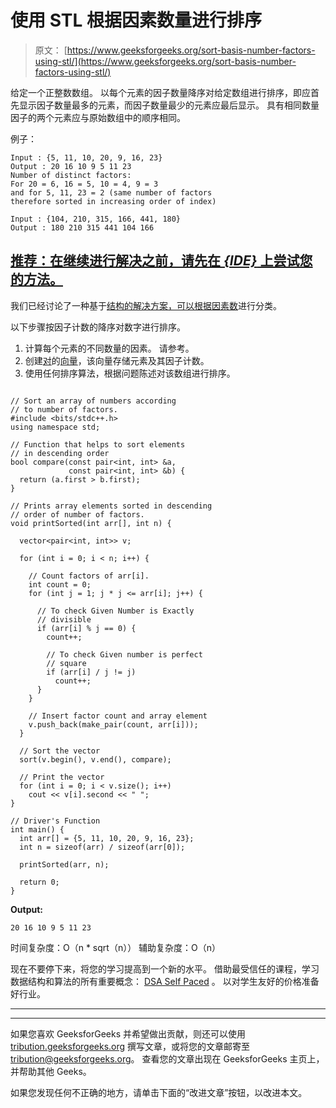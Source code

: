 # 使用 STL 根据因素数量进行排序

> 原文： [https://www.geeksforgeeks.org/sort-basis-number-factors-using-stl/](https://www.geeksforgeeks.org/sort-basis-number-factors-using-stl/)

给定一个正整数数组。 以每个元素的因子数量降序对给定数组进行排序，即应首先显示因子数量最多的元素，而因子数量最少的元素应最后显示。 具有相同数量因子的两个元素应与原始数组中的顺序相同。

例子：

```
Input : {5, 11, 10, 20, 9, 16, 23}
Output : 20 16 10 9 5 11 23
Number of distinct factors:
For 20 = 6, 16 = 5, 10 = 4, 9 = 3
and for 5, 11, 23 = 2 (same number of factors
therefore sorted in increasing order of index)

Input : {104, 210, 315, 166, 441, 180}
Output : 180 210 315 441 104 166

```

## [推荐：在继续进行解决之前，请先在 ***<u>{IDE}</u>*** 上尝试您的方法。](https://ide.geeksforgeeks.org/)

我们已经讨论了一种基于[结构的解决方案，可以根据因素数](https://www.geeksforgeeks.org/sort-elements-basis-number-factors/)进行分类。

以下步骤按因子计数的降序对数字进行排序。

1.  计算每个元素的不同数量的因素。 请参考。
2.  创建[对](https://www.geeksforgeeks.org/pair-in-cpp-stl/)的[向量](http://www.geeksforgeeks.org/vector-in-cpp-stl/)，该向量存储元素及其因子计数。
3.  使用任何排序算法，根据问题陈述对该数组进行排序。

```

// Sort an array of numbers according 
// to number of factors. 
#include <bits/stdc++.h> 
using namespace std; 

// Function that helps to sort elements  
// in descending order 
bool compare(const pair<int, int> &a, 
             const pair<int, int> &b) { 
  return (a.first > b.first); 
} 

// Prints array elements sorted in descending 
// order of number of factors. 
void printSorted(int arr[], int n) { 

  vector<pair<int, int>> v; 

  for (int i = 0; i < n; i++) { 

    // Count factors of arr[i]. 
    int count = 0; 
    for (int j = 1; j * j <= arr[i]; j++) { 

      // To check Given Number is Exactly 
      // divisible 
      if (arr[i] % j == 0) { 
        count++; 

        // To check Given number is perfect 
        // square 
        if (arr[i] / j != j) 
          count++; 
      } 
    } 

    // Insert factor count and array element 
    v.push_back(make_pair(count, arr[i])); 
  } 

  // Sort the vector 
  sort(v.begin(), v.end(), compare); 

  // Print the vector 
  for (int i = 0; i < v.size(); i++)  
    cout << v[i].second << " "; 
} 

// Driver's Function 
int main() { 
  int arr[] = {5, 11, 10, 20, 9, 16, 23}; 
  int n = sizeof(arr) / sizeof(arr[0]); 

  printSorted(arr, n); 

  return 0; 
} 

```

**Output:**

```
20 16 10 9 5 11 23

```

时间复杂度：O（n * sqrt（n））
辅助复杂度：O（n）

现在不要停下来，将您的学习提高到一个新的水平。 借助最受信任的课程，学习数据结构和算法的所有重要概念： [DSA Self Paced](https://practice.geeksforgeeks.org/courses/dsa-self-paced?utm_source=geeksforgeeks&utm_medium=article&utm_campaign=gfg_article_dsa_content_bottom) 。 以对学生友好的价格准备好行业。

* * *

* * *

如果您喜欢 GeeksforGeeks 并希望做出贡献，则还可以使用 [tribution.geeksforgeeks.org](https://contribute.geeksforgeeks.org/) 撰写文章，或将您的文章邮寄至 tribution@geeksforgeeks.org。 查看您的文章出现在 GeeksforGeeks 主页上，并帮助其他 Geeks。

如果您发现任何不正确的地方，请单击下面的“改进文章”按钮，以改进本文。